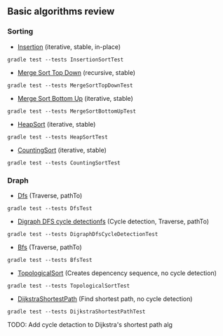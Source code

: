## Basic algorithms review

### Sorting
* [Insertion](src/main/java/com/sm/algorithms/sort/InsertionSort.java) (iterative, stable, in-place)
```
gradle test --tests InsertionSortTest
```
* [Merge Sort Top Down](src/main/java/com/sm/algorithms/sort/MergeSortTopDown.java) (recursive, stable)
```
gradle test --tests MergeSortTopDownTest
```
* [Merge Sort Bottom Up](src/main/java/com/sm/algorithms/sort/MergeSortBottomUp.java) (iterative, stable)
```
gradle test --tests MergeSortBottomUpTest
```
* [HeapSort](src/main/java/com/sm/algorithms/sort/HeapSort.java) (iterative, stable)
```
gradle test --tests HeapSortTest
```
* [CountingSort](src/main/java/com/sm/algorithms/sort/CountingSort.java) (iterative, stable)
```
gradle test --tests CountingSortTest
```

### Draph
* [Dfs](src/main/java/com/sm/algorithms/graph/Dfs.java) (Traverse, pathTo)
```
gradle test --tests DfsTest
```
* [Digraph DFS cycle detectionfs](src/main/java/com/sm/algorithms/graph/DigraphDfsCycleDetection.java) (Cycle detection, Traverse, pathTo)
```
gradle test --tests DigraphDfsCycleDetectionTest
```
* [Bfs](src/main/java/com/sm/algorithms/graph/Bfs.java) (Traverse, pathTo)
```
gradle test --tests BfsTest
```
* [TopologicalSort](src/main/java/com/sm/algorithms/graph/TopologicalSort.java) (Creates depencency sequence, no cycle detection)
```
gradle test --tests TopologicalSortTest
```
* [DijkstraShortestPath](src/main/java/com/sm/algorithms/graph/DijkstraShortestPath.java) (Find shortest path, no cycle detection)
```
gradle test --tests DijkstraShortestPathTest
```


TODO: Add cycle detaction to Dijkstra's shortest path alg